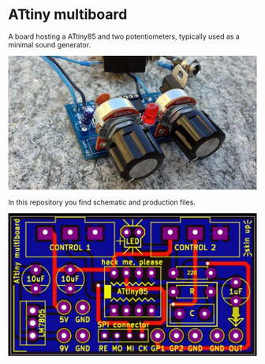 # ATtiny multiboard

A board hosting a ATtiny85 and two potentiometers, typically used as a minimal sound generator.

![ATtiny multiboard](Images/ATtiny_multiboard.jpg)

In this repository you find schematic and production files.

![ATtiny multiboard](Images/ATtiny_GerberView.jpg)





